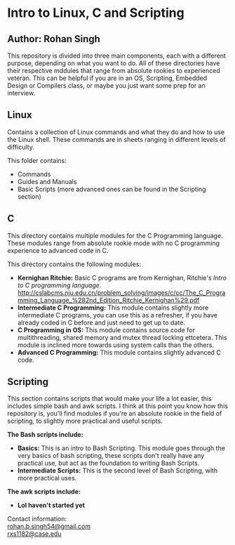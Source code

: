 # Intro to Linux, C and Scripting

## Author: **Rohan Singh** 

This repository is divided into three main components, each with a different purpose, depending on what you want to do. All of these directories have their respective mddules that range from absolute rookies to experienced veteran. This can be helpful if you are in an OS, Scripting, Embedded Design or Compilers class, or maybe you just want some prep for an interview.  

## Linux  
Contains a collection of Linux commands and what they do and how to use the Linux shell. These commands are in sheets ranging in different levels of difficulty.  

This folder contains:  
  - Commands
  - Guides and Manuals  
  - Basic Scripts (more advanced ones can be found in the Scripting section)



## C  
This directory contains multiple modules for the C Programming language. These modules range from absolute rookie mode with no C programming experience to advanced code in C.  

This directory contains the following modules:    
  - **Kernighan Ritchie:** Basic C programs are from Kernighan, Ritchie's *Intro to C programming language*. http://cslabcms.nju.edu.cn/problem_solving/images/c/cc/The_C_Programming_Language_%282nd_Edition_Ritchie_Kernighan%29.pdf  
  - **Intermediate C Programming:** This module contains slightly more intermediate C programs, you can use this as a refresher, if you have already coded in C before and just need to get up to date.
  - **C Programming in OS:** This module contains source code for multithreading, shared memory and mutex thread locking ettcetera. This module is inclined more towards using system calls than the others.    
  - **Advanced C Programming:** This module contains slightly advanced C code.  

## Scripting  
This section contains scripts that would make your life a lot easier, this includes simple bash and awk scripts. I think at this point you know how this repository is, you'll find modules if you're an absolute rookie in the field of scripting, to slightly more practical and useful scripts.   

**The Bash scripts include:**  
   - **Basics:** This is an intro to Bash Scripting. This module goes through the very basics of bash scripting, these scripts don't really have any practical use, but act as the foundation to writing Bash Scripts.  
   - **Intermediate Scripts:** This is the second level of Bash Scripting, with more practical uses.  

**The awk scripts include:**  
  - **Lol haven't started yet**  



Contact information:  
rohan.b.singh54@gmail.com  
rxs1182@case.edu  



